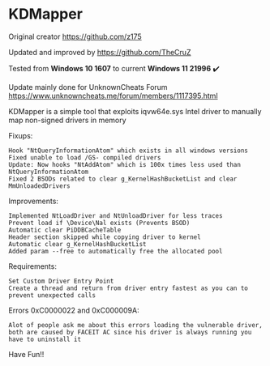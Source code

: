 # KDMapper

Original creator https://github.com/z175

Updated and improved by https://github.com/TheCruZ

Tested from **Windows 10 1607** to current **Windows 11 21996** :heavy_check_mark:

Update mainly done for UnknownCheats Forum https://www.unknowncheats.me/forum/members/1117395.html

KDMapper is a simple tool that exploits iqvw64e.sys Intel driver to manually map non-signed drivers in memory

Fixups:

    Hook "NtQueryInformationAtom" which exists in all windows versions
    Fixed unable to load /GS- compiled drivers
	Update: Now hooks "NtAddAtom" which is 100x times less used than NtQueryInformationAtom
	Fixed 2 BSODs related to clear g_KernelHashBucketList and clear MmUnloadedDrivers

Improvements:

	Implemented NtLoadDriver and NtUnloadDriver for less traces
	Prevent load if \Device\Nal exists (Prevents BSOD)
	Automatic clear PiDDBCacheTable
	Header section skipped while copying driver to kernel
	Automatic clear g_KernelHashBucketList
	Added param --free to automatically free the allocated pool
	
Requirements:

    Set Custom Driver Entry Point
    Create a thread and return from driver entry fastest as you can to prevent unexpected calls

Errors 0xC0000022 and 0xC000009A:

    Alot of people ask me about this errors loading the vulnerable driver, both are caused by FACEIT AC since his driver is always running you have to uninstall it

Have Fun!!
